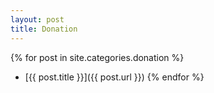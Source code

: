 ```yaml
---
layout: post
title: Donation
---
```


{% for post in site.categories.donation %}
* [{{ post.title }}]({{ post.url }})
{% endfor %}